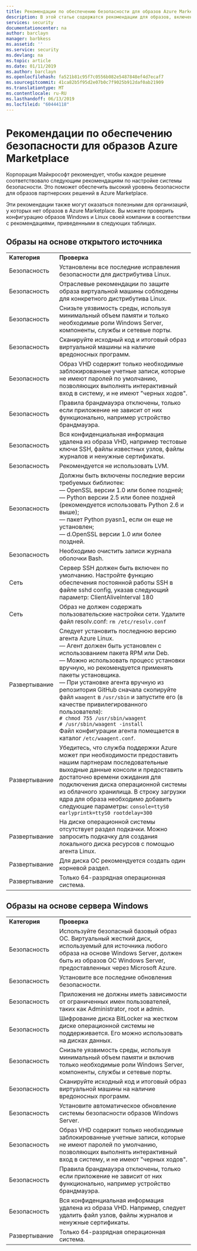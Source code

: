 ```yaml
---
title: Рекомендации по обеспечению безопасности для образов Azure Marketplace | Документация Майкрософт
description: В этой статье содержатся рекомендации для образов, включенных в Marketplace.
services: security
documentationcenter: na
author: barclayn
manager: barbkess
ms.assetid: ''
ms.service: security
ms.devlang: na
ms.topic: article
ms.date: 01/11/2019
ms.author: barclayn
ms.openlocfilehash: fa521b81c95f7c0556b082e5487848ef4d7ecaf7
ms.sourcegitcommit: 41ca82b5f95d2e07b0c7f9025b912daf0ab21909
ms.translationtype: MT
ms.contentlocale: ru-RU
ms.lasthandoff: 06/13/2019
ms.locfileid: "60444118"
---
```

# <a name="security-recommendations-for-azure-marketplace-images"></a>Рекомендации по обеспечению безопасности для образов Azure Marketplace

Корпорация Майкрософт рекомендует, чтобы каждое решение соответствовало следующим рекомендациям по настройке системы безопасности. Это поможет обеспечить высокий уровень безопасности для образов партнерских решений в Azure Marketplace.

Эти рекомендации также могут оказаться полезными для организаций, у которых нет образов в Azure Marketplace. Вы можете проверить конфигурацию образов Windows и Linux своей компании в соответствии с рекомендациями, приведенными в следующих таблицах.

## <a name="open-source-based-images"></a>Образы на основе открытого источника

|||
|--------------------------------------------------------------|----------------------------------------------------------------------------------------------------------------------------------------------------------------------------------------------------------------------------------------------------------------------------------------|
| **Категория**                                                 | **Проверка**                                                                                                                                                                                                                                                                              |
| Безопасность                                                     | Установлены все последние исправления безопасности для дистрибутива Linux.                                                                                                                                                                                                              |
| Безопасность                                                     | Отраслевые рекомендации по защите образа виртуальной машины соблюдены для конкретного дистрибутива Linux.                                                                                                                                                                                     |
| Безопасность                                                     | Снизьте уязвимость среды, используя минимальный объем памяти и только необходимые роли Windows Server, компоненты, службы и сетевые порты.                                                                                                                                               |
| Безопасность                                                     | Сканируйте исходный код и итоговый образ виртуальной машины на наличие вредоносных программ.                                                                                                                                                                                                                                   |
| Безопасность                                                     | Образ VHD содержит только необходимые заблокированные учетные записи, которые не имеют паролей по умолчанию, позволяющих выполнять интерактивный вход в систему, и не имеют "черных ходов".                                                                                                                                           |
| Безопасность                                                     | Правила брандмауэра отключены, только если приложение не зависит от них функционально, например устройство брандмауэра.                                                                                                                                                                             |
| Безопасность                                                     | Вся конфиденциальная информация удалена из образа VHD, например тестовые ключи SSH, файлы известных узлов, файлы журналов и ненужные сертификаты.                                                                                                                                       |
| Безопасность                                                     | Рекомендуется не использовать LVM.                                                                                                                                                                                                                                            |
| Безопасность                                                     | Должны быть включены последние версии требуемых библиотек: </br> — OpenSSL версии 1.0 или более поздней; </br> — Python версии 2.5 или более поздней (рекомендуется использовать Python 2.6 и выше); </br> — пакет Python pyasn1, если он еще не установлен; </br> — d.OpenSSL версии 1.0 или более поздней.                                                                |
| Безопасность                                                     | Необходимо очистить записи журнала оболочки Bash.                                                                                                                                                                                                                                             |
| Сеть                                                   | Сервер SSH должен быть включен по умолчанию. Настройте функцию обеспечения постоянной работы SSH в файле sshd config, указав следующий параметр: ClientAliveInterval 180                                                                                                                                                        |
| Сеть                                                   | Образ не должен содержать пользовательские настройки сети. Удалите файл resolv.conf: `rm /etc/resolv.conf`                                                                                                                                                                                |
| Развертывание                                                   | Следует установить последнюю версию агента Azure Linux. </br> — Агент должен быть установлен с использованием пакета RPM или Deb.  </br> — Можно использовать процесс установки вручную, но рекомендуется применять пакеты установщика. </br> — При установке агента вручную из репозитория GitHub сначала скопируйте файл `waagent` в `/usr/sbin` и запустите его (в качестве привилегированного пользователя): </br>`# chmod 755 /usr/sbin/waagent` </br>`# /usr/sbin/waagent -install` </br>Файл конфигурации агента помещается в каталог `/etc/waagent.conf`.    |
| Развертывание                                                   | Убедитесь, что служба поддержки Azure может при необходимости предоставить нашим партнерам последовательные выходные данные консоли и предоставить достаточно времени ожидания для подключения диска операционной системы из облачного хранилища. В строку загрузки ядра для образа необходимо добавить следующие параметры: `console=ttyS0 earlyprintk=ttyS0 rootdelay=300` |
| Развертывание                                                   | На диске операционной системы отсутствует раздел подкачки. Можно запросить подкачку для создания локального диска ресурсов с помощью агента Linux.         |
| Развертывание                                                   | Для диска ОС рекомендуется создать один корневой раздел.      |
| Развертывание                                                   | Только 64-разрядная операционная система.                                                                                                                                                                                                                                                          |

## <a name="windows-server-based-images"></a>Образы на основе сервера Windows

|||
|-------------| -------------------------|
| **Категория**                                                     | **Проверка**                                                                                                                                                                |
| Безопасность                                                         | Используйте безопасный базовый образ ОС. Виртуальный жесткий диск, используемый для источника любого образа на основе Windows Server, должен быть из образов ОС Windows Server, предоставленных через Microsoft Azure. |
| Безопасность                                                         | Установите все последние обновления безопасности.                                                                                                                                     |
| Безопасность                                                         | Приложения не должны иметь зависимости от ограниченных имен пользователей, таких как Administrator, root и admin.                                                                |
| Безопасность                                                         | Шифрование диска BitLocker на жестком диске операционной системы не поддерживается. Его можно использовать на дисках данных.                                                            |
| Безопасность                                                         | Снизьте уязвимость среды, используя минимальный объем памяти и включив только необходимые роли Windows Server, компоненты, службы и сетевые порты.                         |
| Безопасность                                                         | Сканируйте исходный код и итоговый образ виртуальной машины на наличие вредоносных программ.                                                                                                                     |
| Безопасность                                                         | Установите автоматическое обновление системы безопасности образов Windows Server.                                                                                                                |
| Безопасность                                                         | Образ VHD содержит только необходимые заблокированные учетные записи, которые не имеют паролей по умолчанию, позволяющих выполнять интерактивный вход в систему, и не имеют "черных ходов".                             |
| Безопасность                                                         | Правила брандмауэра отключены, только если приложение не зависит от них функционально, например устройство брандмауэра.                                                               |
| Безопасность                                                         | Вся конфиденциальная информация удалена из образа VHD. Например, следует удалить файл узлов, файлы журналов и ненужные сертификаты.                                              |
| Развертывание                                                       | Только 64-разрядная операционная система.                            |
